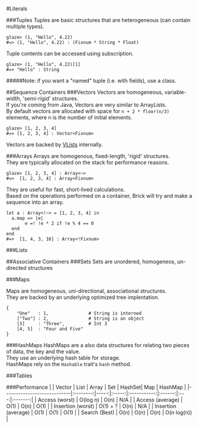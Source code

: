 #Literals

###Tuples
Tuples are basic structures that are heterogeneous (can contain multiple types).
```glaze
glaze> (1, "Hello", 4.22)
#=> (1, "Hello", 4.22) : (Fixnum * String * Float)
```
Tuple contents can be accessed using subscription.
```glaze
glaze> (1, "Hello", 4.22)[1]
#=> "Hello" : String
```

#####Note: if you want a "named" tuple (i.e. with fields), use a class.

##Sequence Containers
###Vectors
Vectors are homogeneous, variable-width, 'semi-rigid' structures.  
If you're coming from Java, Vectors are very similar to ArrayLists.  
By default vectors are allocated with space for `n + 2 * floor(n/3)` elements, where n is the number of initial elements.
```glaze
glaze> [1, 2, 3, 4]
#=> [1, 2, 3, 4] : Vector<Fixnum>
```
Vectors are backed by [VLists](http://en.wikipedia.org/wiki/VList) internally.

###Arrays
Arrays are homogenous, fixed-length, 'rigid' structures.  
They are typically allocated on the stack for performance reasons.
```glaze
glaze> [1, 2, 3, 4] : Array<~>
#=>  [1, 2, 3, 4] : Array<Fixnum>
```
They are useful for fast, short-lived calculations.  
Based on the operations performed on a container, Brick will try and make a sequence into an array.
```brick
let a : Array<!~> = [1, 2, 3, 4] in
  a.map => |e|
	   e =! !e * 2 if !e % 4 == 0
  end
end
#=>  [1, 4, 3, 16] : Array<!Fixnum>
```
###Lists

##Associative Containers
###Sets
Sets are unordered, homogeneos, un-directed structures

###Maps

Maps are homogeneous, uni-directional, associational structures.  
They are backed by an underlying optimized tree implentation.

```
{
	"One"   : 1,               # String is interned
	["Two"] : 2,               # String is an object
	[3]     : "Three",         # Int 3
	[4, 5]  : "Four and Five"
}
```


###HashMaps
HashMaps are a also data structures for relating two pieces of data, the key and the value.  
They use an underlying hash table for storage.  
HashMaps rely on the `Hashable` trait's `hash` method.

###Tables


###Performance
|                            | Vector   | List | Array |     Set     | HashSet| Map | HashMap |
|----------------------------|:--------:|-----:|:-----:|:-----------:|:------:|:---:|:-------:|
| Access (worst)             | O(log n) | O(n) | N/A   |
| Access (average)           | O(1)     | O(n) | O(1)  |
| Insertion (worst)          | O(1) + ? | O(n) | N/A   |
| Insertion (average)        | O(1)     | O(1) | O(1)  |
| Search (Best)              | O(n)     | O(n) | O(n)  | O(n log(n)) |

